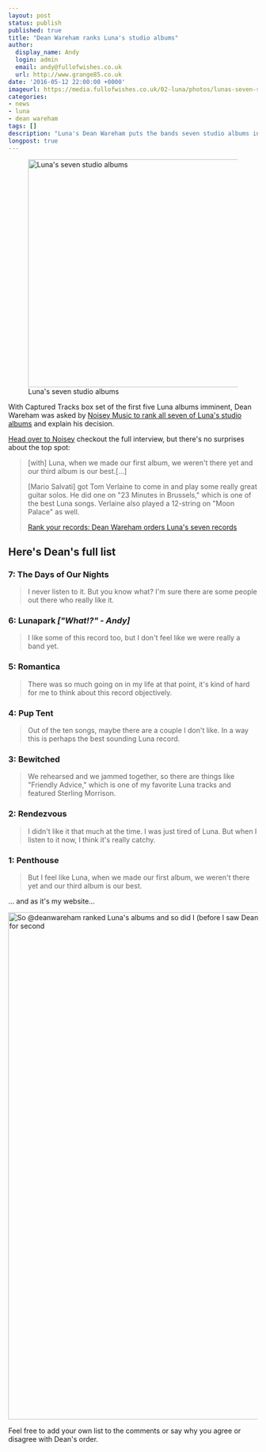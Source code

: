 ```yaml
---
layout: post
status: publish
published: true
title: "Dean Wareham ranks Luna's studio albums"
author:
  display_name: Andy
  login: admin
  email: andy@fullofwishes.co.uk
  url: http://www.grange85.co.uk
date: '2016-05-12 22:00:00 +0000'
imageurl: https://media.fullofwishes.co.uk/02-luna/photos/lunas-seven-studio-albums.jpg
categories:
- news
- luna
- dean wareham
tags: []
description: "Luna's Dean Wareham puts the bands seven studio albums in his order of preference for Noisey Music"
longpost: true
---
```


<figure><a data-flickr-embed="true"  href="https://www.flickr.com/photos/grange85/26976992575/in/dateposted/" title="Luna&#x27;s seven studio albums"><img src="https://farm8.staticflickr.com/7522/26976992575_089135f8f0_b.jpg" width="1024" height="460" alt="Luna&#x27;s seven studio albums"></a><figcaption>Luna's seven studio albums</figcaption></figure>

<p class="lead">With Captured Tracks box set of the first five Luna albums imminent, Dean Wareham was asked by <a href="http://noisey.vice.com/blog/rank-your-records-luna-dean-wareham" target="blank">Noisey Music to rank all seven of Luna's studio albums</a> and explain his decision.</p>

<p><a href="http://noisey.vice.com/blog/rank-your-records-luna-dean-wareham">Head over to Noisey</a> checkout the full interview, but there's no surprises about the top spot:</p>

<blockquote><p>[with] Luna, when we made our first album, we weren't there yet and our third album is our best.[&hellip;]</p>
<p>[Mario Salvati] got Tom Verlaine to come in and play some really great guitar solos. He did one on "23 Minutes in Brussels," which is one of the best Luna songs. Verlaine also played a 12-string on "Moon Palace" as well. </p>
<footer><a href="http://noisey.vice.com/blog/rank-your-records-luna-dean-wareham">Rank your records: Dean Wareham orders Luna's seven records</a></footer></blockquote>

<h2>Here's Dean's full list</h2>
<!--more-->

<h3>7: The Days of Our Nights</h3><blockquote>I never listen to it. But you know what? I'm sure there are some people out there who really like it. </blockquote>

<h3>6: Lunapark <em>["What!?" - Andy]</em></h3> <blockquote>I like some of this record too, but I don't feel like we were really a band yet. </blockquote>

<h3>5: Romantica</h3><blockquote>There was so much going on in my life at that point, it's kind of hard for me to think about this record objectively.</blockquote>

<h3>4: Pup Tent</h3><blockquote>Out of the ten songs, maybe there are a couple I don't like. In a way this is perhaps the best sounding Luna record.</blockquote>

<h3>3: Bewitched</h3><blockquote>We rehearsed and we jammed together, so there are things like "Friendly Advice," which is one of my favorite Luna tracks and featured Sterling Morrison.</blockquote>

<h3>2: Rendezvous</h3><blockquote>I didn't like it that much at the time. I was just tired of Luna. But when I listen to it now, I think it's really catchy. </blockquote>

<h3>1: Penthouse</h3><blockquote>But I feel like Luna, when we made our first album, we weren't there yet and our third album is our best.</blockquote>

<p>&hellip; and as it's my website&hellip;</p>
<a data-flickr-embed="true"  href="https://www.flickr.com/photos/grange85/26941678646/in/dateposted/" title="So @deanwareham ranked Luna&#x27;s albums and so did I (before I saw Dean&#x27;s list). To be honest the first and last are right and the rest are a great big tie for second"><img src="https://farm8.staticflickr.com/7502/26941678646_efa8f30b8b_b.jpg" width="1024" height="1024" alt="So @deanwareham ranked Luna&#x27;s albums and so did I (before I saw Dean&#x27;s list). To be honest the first and last are right and the rest are a great big tie for second"></a><script async src="//embedr.flickr.com/assets/client-code.js" charset="utf-8"></script>


<p>Feel free to add your own list to the comments or say why you agree or disagree with Dean's order.</p>
